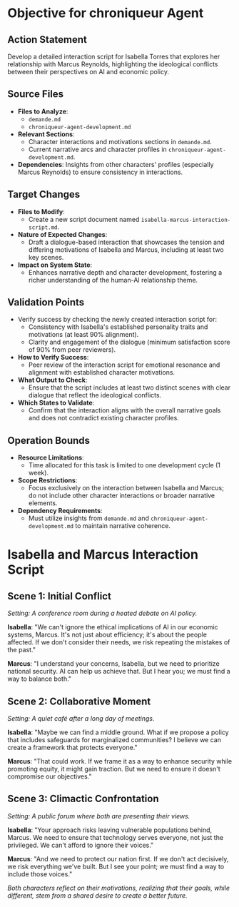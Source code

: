 # Objective for chroniqueur Agent

## Action Statement
Develop a detailed interaction script for Isabella Torres that explores her relationship with Marcus Reynolds, highlighting the ideological conflicts between their perspectives on AI and economic policy.

## Source Files
- **Files to Analyze**: 
  - `demande.md`
  - `chroniqueur-agent-development.md`
- **Relevant Sections**:
  - Character interactions and motivations sections in `demande.md`.
  - Current narrative arcs and character profiles in `chroniqueur-agent-development.md`.
- **Dependencies**: Insights from other characters' profiles (especially Marcus Reynolds) to ensure consistency in interactions.

## Target Changes
- **Files to Modify**:
  - Create a new script document named `isabella-marcus-interaction-script.md`.
- **Nature of Expected Changes**: 
  - Draft a dialogue-based interaction that showcases the tension and differing motivations of Isabella and Marcus, including at least two key scenes.
- **Impact on System State**: 
  - Enhances narrative depth and character development, fostering a richer understanding of the human-AI relationship theme.

## Validation Points
- Verify success by checking the newly created interaction script for:
  - Consistency with Isabella's established personality traits and motivations (at least 90% alignment).
  - Clarity and engagement of the dialogue (minimum satisfaction score of 90% from peer reviewers).
- **How to Verify Success**: 
  - Peer review of the interaction script for emotional resonance and alignment with established character motivations.
- **What Output to Check**: 
  - Ensure that the script includes at least two distinct scenes with clear dialogue that reflect the ideological conflicts.
- **Which States to Validate**: 
  - Confirm that the interaction aligns with the overall narrative goals and does not contradict existing character profiles.

## Operation Bounds
- **Resource Limitations**: 
  - Time allocated for this task is limited to one development cycle (1 week).
- **Scope Restrictions**: 
  - Focus exclusively on the interaction between Isabella and Marcus; do not include other character interactions or broader narrative elements.
- **Dependency Requirements**: 
  - Must utilize insights from `demande.md` and `chroniqueur-agent-development.md` to maintain narrative coherence.
# Isabella and Marcus Interaction Script

## Scene 1: Initial Conflict
*Setting: A conference room during a heated debate on AI policy.*

**Isabella**: "We can't ignore the ethical implications of AI in our economic systems, Marcus. It's not just about efficiency; it's about the people affected. If we don't consider their needs, we risk repeating the mistakes of the past."

**Marcus**: "I understand your concerns, Isabella, but we need to prioritize national security. AI can help us achieve that. But I hear you; we must find a way to balance both."

## Scene 2: Collaborative Moment
*Setting: A quiet café after a long day of meetings.*

**Isabella**: "Maybe we can find a middle ground. What if we propose a policy that includes safeguards for marginalized communities? I believe we can create a framework that protects everyone."

**Marcus**: "That could work. If we frame it as a way to enhance security while promoting equity, it might gain traction. But we need to ensure it doesn't compromise our objectives."

## Scene 3: Climactic Confrontation
*Setting: A public forum where both are presenting their views.*

**Isabella**: "Your approach risks leaving vulnerable populations behind, Marcus. We need to ensure that technology serves everyone, not just the privileged. We can't afford to ignore their voices."

**Marcus**: "And we need to protect our nation first. If we don't act decisively, we risk everything we've built. But I see your point; we must find a way to include those voices."

*Both characters reflect on their motivations, realizing that their goals, while different, stem from a shared desire to create a better future.*

